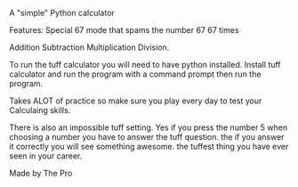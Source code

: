 A "simple" Python calculator

Features:
Special 67 mode that spams the number 67 67 times

Addition
Subtraction
Multiplication
Division.

To run the tuff calculator you will need to have python installed.
Install tuff calculator and run the program with a command prompt
then run the program.

Takes ALOT of practice so make sure you play every day to test your
Calculaing skills.

There is also an impossible tuff setting. Yes if you press the number
5 when choosing a number you have to answer the tuff question. the
if you answer it correctly you will see something awesome. the tuffest
thing you have ever seen in your career.

Made by The Pro
